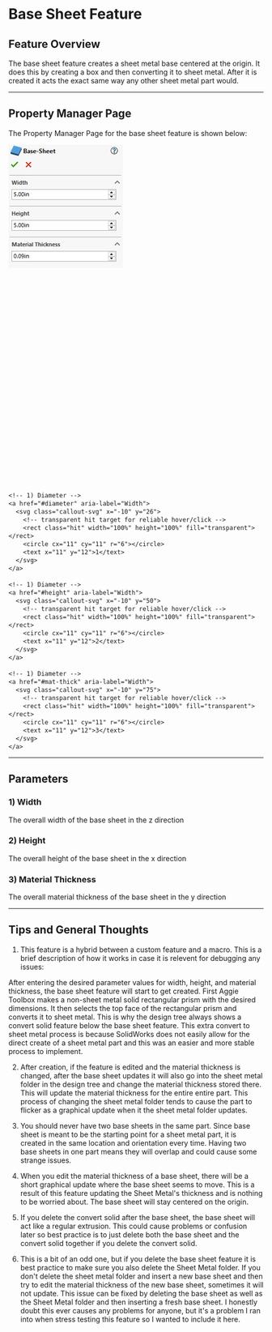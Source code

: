 # Base Sheet Feature

## Feature Overview

The base sheet feature creates a sheet metal base centered at the origin. It does this by creating a box and then converting it to sheet metal. After it is created it acts the exact same way any other sheet metal part would.

---

## Property Manager Page

The Property Manager Page for the base sheet feature is shown below:

<div class="image-annot"
     style="--image-max-width: 300px;
            --overlay-width: 500px;
            --callout-size: 22px;
            --callout-stroke: 2px;
            --callout-font-size: 9px;
            --callout-stroke-color: red;
            --callout-text-color: red;
            --callout-stroke-hover: blue;
            --callout-text-hover: blue;">
  <img src="/images/base-sheet-pmp.png" alt="Cylinder Property Manager Page">

  <!-- Scalable overlay aligned to the image -->
  <svg viewBox="0 0 120 100" preserveAspectRatio="xMidYMid meet" aria-hidden="true">

    <!-- 1) Diameter -->
    <a href="#diameter" aria-label="Width">
      <svg class="callout-svg" x="-10" y="26">
        <!-- transparent hit target for reliable hover/click -->
        <rect class="hit" width="100%" height="100%" fill="transparent"></rect>
        <circle cx="11" cy="11" r="6"></circle>
        <text x="11" y="12">1</text>
      </svg>
    </a>

    <!-- 1) Diameter -->
    <a href="#height" aria-label="Width">
      <svg class="callout-svg" x="-10" y="50">
        <!-- transparent hit target for reliable hover/click -->
        <rect class="hit" width="100%" height="100%" fill="transparent"></rect>
        <circle cx="11" cy="11" r="6"></circle>
        <text x="11" y="12">2</text>
      </svg>
    </a>

    <!-- 1) Diameter -->
    <a href="#mat-thick" aria-label="Width">
      <svg class="callout-svg" x="-10" y="75">
        <!-- transparent hit target for reliable hover/click -->
        <rect class="hit" width="100%" height="100%" fill="transparent"></rect>
        <circle cx="11" cy="11" r="6"></circle>
        <text x="11" y="12">3</text>
      </svg>
    </a>


  </svg>
</div>

---

## Parameters

### <a id="diameter"></a>1) Width
The overall width of the base sheet in the z direction

### <a id="height"></a>2) Height
The overall height of the base sheet in the x direction

### <a id="mat-thick"></a>3) Material Thickness
The overall material thickness of the base sheet in the y direction

---

## Tips and General Thoughts

1) This feature is a hybrid between a custom feature and a macro. This is a brief description of how it works in case it is relevent for debugging any issues: 

After entering the desired parameter values for width, height, and material thickness, the base sheet feature will start to get created. First Aggie Toolbox makes a non-sheet metal solid rectangular prism with the desired dimensions. It then selects the top face of the rectangular prism and converts it to sheet metal. This is why the design tree always shows a convert solid feature below the base sheet feature. This extra convert to sheet metal process is because SolidWorks does not easily allow for the direct create of a sheet metal part and this was an easier and more stable process to implement.

2) After creation, if the feature is edited and the material thickness is changed, after the base sheet updates it will also go into the sheet metal folder in the design tree and change the material thickness stored there. This will update the material thickness for the entire entire part. This process of changing the sheet metal folder tends to cause the part to flicker as a graphical update when it the sheet metal folder updates.

3) You should never have two base sheets in the same part. Since base sheet is meant to be the starting point for a sheet metal part, it is created in the same location and orientation every time. Having two base sheets in one part means they will overlap and could cause some strange issues.

4) When you edit the material thickness of a base sheet, there will be a short graphical update where the base sheet seems to move. This is a result of this feature updating the Sheet Metal's thickness and is nothing to be worried about. The base sheet will stay centered on the origin.

5) If you delete the convert solid after the base sheet, the base sheet will act like a regular extrusion. This could cause problems or confusion later so best practice is to just delete both the base sheet and the convert solid together if you delete the convert solid.

6) This is a bit of an odd one, but if you delete the base sheet feature it is best practice to make sure you also delete the Sheet Metal folder. If you don't delete the sheet metal folder and insert a new base sheet and then try to edit the material thickness of the new base sheet, sometimes it will not update. This issue can be fixed by deleting the base sheet as well as the Sheet Metal folder and then inserting a fresh base sheet. I honestly doubt this ever causes any problems for anyone, but it's a problem I ran into when stress testing this feature so I wanted to include it here.


